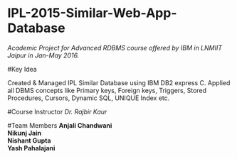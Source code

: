 # IPL-2015-Similar-Web-App-Database

 <i>Academic Project for Advanced RDBMS course offered by IBM in LNMIIT Jaipur in Jan-May 2016. </i>

#Key Idea

Created & Managed IPL Similar Database using IBM DB2 express C.
Applied all DBMS concepts like Primary keys, Foreign keys, Triggers, Stored Procedures, Cursors, Dynamic SQL, UNIQUE Index etc.

#Course Instructor
<i>Dr. Rajbir Kaur </i>

#Team Members
 <b>Anjali Chandwani <br>
Nikunj Jain <br>
Nishant Gupta <br>
Yash Pahalajani </b> <br>
